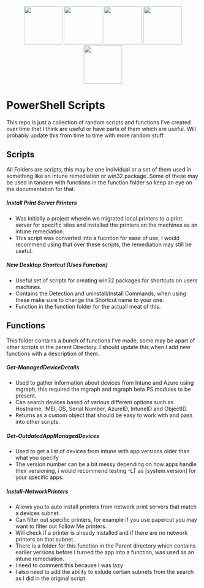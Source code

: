 <p align="center"> 
    <img src="https://media.tenor.com/dc1V2uGIXgAAAAAj/seseren-blue-archive.gif" width="100"/> 
    <img src="https://media.tenor.com/dc1V2uGIXgAAAAAj/seseren-blue-archive.gif" width="100"/> 
    <img src="https://media.tenor.com/dc1V2uGIXgAAAAAj/seseren-blue-archive.gif" width="100"/> 
    <img src="https://media.tenor.com/dc1V2uGIXgAAAAAj/seseren-blue-archive.gif" width="100"/> 
    <img src="https://media.tenor.com/dc1V2uGIXgAAAAAj/seseren-blue-archive.gif" width="100"/> 
</p>

# PowerShell Scripts
This repo is just a collection of random scripts and functions I've created over time that I think are useful or have parts of them which are useful. Will probably update this from time to time with more random stuff.

## Scripts
All Folders are scripts, this may be one individual or a set of them used in something like an intune remediation or win32 package. Some of these may be used in tandem with functions in the function folder so keep an eye on the documentation for that. 

##### Install Print Server Printers
- Was initially a project wherein we migrated local printers to a print server for specific sites and installed the printers on the machines as an intune remediation.
- This script was converted into a fucntion for ease of use, I would recommend using that over these scripts, the remediation may still be useful.

##### New Desktop Shortcut (Uses Function)
- Useful set of scripts for creating win32 packages for shortcuts on users machines.
- Contains the Detection and uninstall/Install Commands, when using these make sure to change the Shortcut name to your one.
- Function in the function folder for the actuall meat of this.

## Functions
This folder contains a bunch of functions I've made, some may be apart of other scripts in the parent Directory. I should update this when I add new functions with a description of them.

##### Get-ManagedDeviceDetails
- Used to gather information about devices from Intune and Azure using mgraph, this required the mgraph and mgraph beta PS modules to be present.
- Can search devices based of various different options such as Hostname, IMEI, OS, Serial Number, AzureID, IntuneID and ObjectID.
- Returns as a custom object that should be easy to work with and pass into other scripts.

##### Get-OutdatedAppManagedDevices
- Used to get a list of devices from intune with app versions older than what you specify
- The version number can be a bit messy depending on how apps handle their versioning, i would recommend testing -LT as [system.version] for your specific apps.

##### Install-NetworkPrinters
- Allows you to auto install printers from network print servers that match a devices subnet.
- Can filter out specific printers, for example if you use papercut you may want to filter out Follow Me printers.
- Will check if a printer is already installed and if there are no network printers on that subnet.
- There is a folder for this function in the Parent directory which contains earlier versions before I turned the app into a function, was used as an intune remediation.
- I need to comment this because I was lazy
- I also need to add the ability to exlude certain subnets from the search as I did in the original script. 
